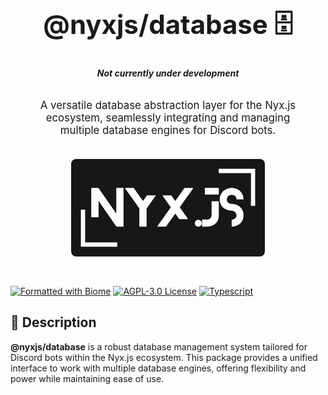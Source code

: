 <div align="center" style="padding: 30px;">
  <h1 style="font-size: 3em; font-weight: bold;">@nyxjs/database 🗄️</h1>
  <h6 style="font-size: 1em; font-weight: bold;">Not currently under development</h6>
  <p style="font-size: 1.2em; margin-top: 10px;">A versatile database abstraction layer for the Nyx.js ecosystem, seamlessly integrating and managing multiple database engines for Discord bots.</p>
  <img src="../../assets/nyxjs_banner.png" alt="Nyx.js Banner" width="70%" style="margin-top: 20px; border-radius: 8px;">
</div>

[![Formatted with Biome](https://img.shields.io/badge/Formatted_with-Biome-27272a?style=for-the-badge&logo=biome)](https://biomejs.dev/)
[![AGPL-3.0 License](https://img.shields.io/badge/License-AGPL_3.0-3f3f46?style=for-the-badge)](https://www.gnu.org/licenses/agpl-3.0.html)
[![Typescript](https://img.shields.io/badge/TypeScript-Ready-52525b?style=for-the-badge&logo=typescript)](https://www.typescriptlang.org/)

## 🌟 Description

**@nyxjs/database** is a robust database management system tailored for Discord bots within the Nyx.js ecosystem. This
package provides a unified interface to work with multiple database engines, offering flexibility and power while
maintaining ease of use.
